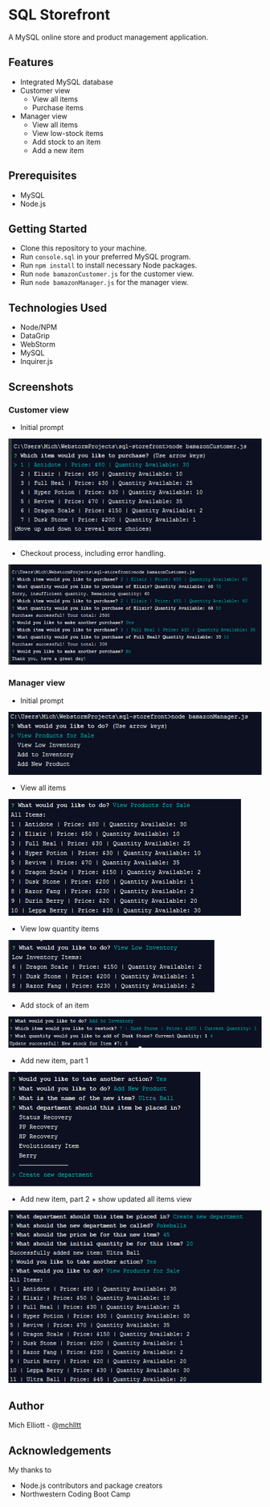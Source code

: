 # SQL Storefront
A MySQL online store and product management application.

## Features
- Integrated MySQL database
- Customer view
    - View all items
    - Purchase items
- Manager view
    - View all items
    - View low-stock items
    - Add stock to an item
    - Add a new item
    
## Prerequisites
- MySQL
- Node.js

## Getting Started
- Clone this repository to your machine.
- Run `console.sql` in your preferred MySQL program.
- Run `npm install` to install necessary Node packages.
- Run `node bamazonCustomer.js` for the customer view.
- Run `node bamazonManager.js` for the manager view.

## Technologies Used
- Node/NPM
- DataGrip
- WebStorm
- MySQL
- Inquirer.js

## Screenshots

### Customer view
- Initial prompt

![](https://raw.githubusercontent.com/mchlltt/sql-storefront/master/Screenshots/1.png)

- Checkout process, including error handling.

![](https://raw.githubusercontent.com/mchlltt/sql-storefront/master/Screenshots/2.png)

### Manager view
- Initial prompt

![](https://raw.githubusercontent.com/mchlltt/sql-storefront/master/Screenshots/3.PNG)

- View all items

![](https://raw.githubusercontent.com/mchlltt/sql-storefront/master/Screenshots/4.PNG)

- View low quantity items

![](https://raw.githubusercontent.com/mchlltt/sql-storefront/master/Screenshots/5.PNG)

- Add stock of an item

![](https://raw.githubusercontent.com/mchlltt/sql-storefront/master/Screenshots/9.PNG)

- Add new item, part 1

![](https://raw.githubusercontent.com/mchlltt/sql-storefront/master/Screenshots/7.PNG)

- Add new item, part 2 + show updated all items view

![](https://raw.githubusercontent.com/mchlltt/sql-storefront/master/Screenshots/8.PNG)

## Author
Mich Elliott - @[mchlltt](https://github.com/mchlltt)

## Acknowledgements
My thanks to
- Node.js contributors and package creators
- Northwestern Coding Boot Camp
